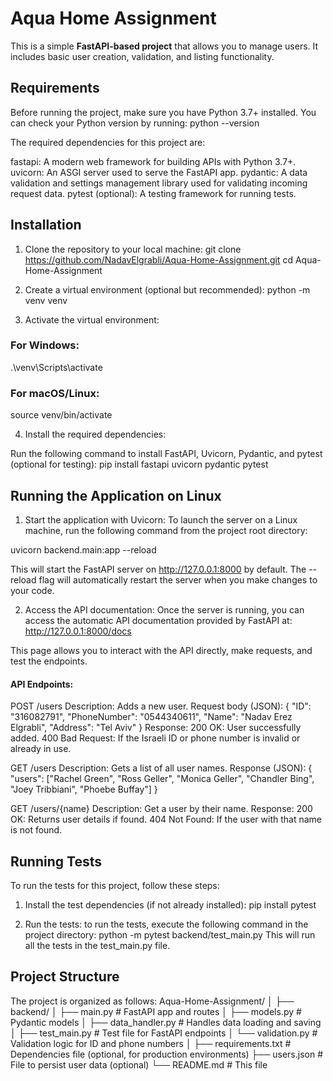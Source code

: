 # Aqua Home Assignment
This is a simple **FastAPI-based project** that allows you to manage users. It includes basic user creation, validation, and listing functionality.

## Requirements
Before running the project, make sure you have Python 3.7+ installed. You can check your Python version by running:
python --version

The required dependencies for this project are:

fastapi: A modern web framework for building APIs with Python 3.7+.
uvicorn: An ASGI server used to serve the FastAPI app.
pydantic: A data validation and settings management library used for validating incoming request data.
pytest (optional): A testing framework for running tests.

## Installation

1. Clone the repository to your local machine:
   git clone https://github.com/NadavElgrabli/Aqua-Home-Assignment.git
   cd Aqua-Home-Assignment

2. Create a virtual environment (optional but recommended):
   python -m venv venv

3. Activate the virtual environment:

### For Windows:
.\venv\Scripts\activate

### For macOS/Linux:
source venv/bin/activate

4. Install the required dependencies:

Run the following command to install FastAPI, Uvicorn, Pydantic, and pytest (optional for testing):
pip install fastapi uvicorn pydantic pytest

## Running the Application on Linux

1. Start the application with Uvicorn:
   To launch the server on a Linux machine, run the following command from the project root directory:

uvicorn backend.main:app --reload

This will start the FastAPI server on http://127.0.0.1:8000 by default. The --reload flag will automatically restart the server when you make changes to your code.

2. Access the API documentation:
   Once the server is running, you can access the automatic API documentation provided by FastAPI at:
http://127.0.0.1:8000/docs

This page allows you to interact with the API directly, make requests, and test the endpoints.

#### API Endpoints:
POST /users
Description: Adds a new user.
Request body (JSON):
{
"ID": "316082791",
"PhoneNumber": "0544340611",
"Name": "Nadav Erez Elgrabli",
"Address": "Tel Aviv"
}
Response:
200 OK: User successfully added.
400 Bad Request: If the Israeli ID or phone number is invalid or already in use.

GET /users
Description: Gets a list of all user names.
Response (JSON):
{
"users": ["Rachel Green", "Ross Geller", "Monica Geller", "Chandler Bing", "Joey Tribbiani", "Phoebe Buffay"]
}

GET /users/{name}
Description: Get a user by their name.
Response:
200 OK: Returns user details if found.
404 Not Found: If the user with that name is not found.

## Running Tests
To run the tests for this project, follow these steps:

1. Install the test dependencies (if not already installed):
   pip install pytest

2. Run the tests: to run the tests, execute the following command in the project directory:
   python -m pytest backend/test_main.py
   This will run all the tests in the test_main.py file.

## Project Structure
The project is organized as follows:
Aqua-Home-Assignment/
│
├── backend/
│   ├── main.py           # FastAPI app and routes
│   ├── models.py         # Pydantic models
│   ├── data_handler.py   # Handles data loading and saving
│   ├── test_main.py      # Test file for FastAPI endpoints
│   └── validation.py     # Validation logic for ID and phone numbers
│
├── requirements.txt      # Dependencies file (optional, for production environments)
├── users.json            # File to persist user data (optional)
└── README.md             # This file
